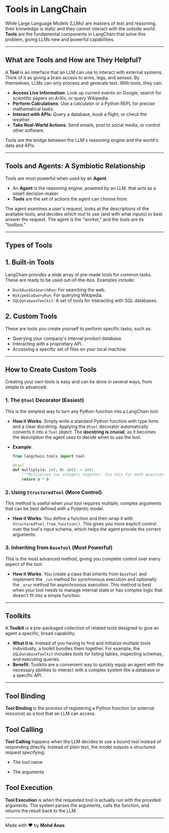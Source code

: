 # Tools in LangChain

While Large Language Models (LLMs) are masters of text and reasoning, their knowledge is static and they cannot interact with the outside world. **Tools** are the fundamental components in LangChain that solve this problem, giving LLMs new and powerful capabilities.

---

## What are Tools and How are They Helpful?

A **Tool** is an interface that an LLM can use to interact with external systems. Think of it as giving a brain access to arms, legs, and senses. By themselves, LLMs can only process and generate text. With tools, they can:

- **Access Live Information**: Look up current events on Google, search for scientific papers on ArXiv, or query Wikipedia.
- **Perform Calculations**: Use a calculator or a Python REPL for precise mathematical tasks.
- **Interact with APIs**: Query a database, book a flight, or check the weather.
- **Take Real-World Actions**: Send emails, post to social media, or control other software.

Tools are the bridge between the LLM's reasoning engine and the world's data and APIs.

---

## Tools and Agents: A Symbiotic Relationship

Tools are most powerful when used by an **Agent**.

- An **Agent** is the reasoning engine, powered by an LLM, that acts as a smart decision-maker.
- **Tools** are the set of actions the agent can choose from.

The agent examines a user's request, looks at the descriptions of the available tools, and decides _which_ tool to use (and with what inputs) to best answer the request. The agent is the "worker," and the tools are its "toolbox."

---

## **Types of Tools**

## 1. Built-in Tools

LangChain provides a wide array of pre-made tools for common tasks. These are ready to be used out-of-the-box. Examples include:

- `DuckDuckGoSearchRun`: For searching the web.
- `WikipediaQueryRun`: For querying Wikipedia.
- `SQLDatabaseToolkit`: A set of tools for interacting with SQL databases.

## 2. Custom Tools

These are tools you create yourself to perform specific tasks, such as:

- Querying your company's internal product database.
- Interacting with a proprietary API.
- Accessing a specific set of files on your local machine.

---

## How to Create Custom Tools

Creating your own tools is easy and can be done in several ways, from simple to advanced.

### 1. The `@tool` Decorator (Easiest)

This is the simplest way to turn any Python function into a LangChain tool.

- **How it Works**: Simply write a standard Python function with type hints and a clear docstring. Applying the `@tool` decorator automatically converts it into a `Tool` object. The **docstring is crucial**, as it becomes the description the agent uses to decide when to use the tool.
- **Example**:

  ```python
  from langchain.tools import tool

  @tool
  def multiply(a: int, b: int) -> int:
      """Multiplies two integers together. Use this for math questions."""
      return a * b
  ```

### 2. Using `StructuredTool` (More Control)

This method is useful when your tool requires multiple, complex arguments that can be best defined with a Pydantic model.

- **How it Works**: You define a function and then wrap it with `StructuredTool.from_function()`. This gives you more explicit control over the tool's input schema, which helps the agent provide the correct arguments.

### 3. Inheriting from `BaseTool` (Most Powerful)

This is the most advanced method, giving you complete control over every aspect of the tool.

- **How it Works**: You create a class that inherits from `BaseTool` and implement the `_run` method for synchronous execution and optionally the `_arun` method for asynchronous execution. This method is best when your tool needs to manage internal state or has complex logic that doesn't fit into a simple function.

---

## Toolkits

A **Toolkit** is a pre-packaged collection of related tools designed to give an agent a specific, broad capability.

- **What it is**: Instead of you having to find and initialize multiple tools individually, a toolkit bundles them together. For example, the `SQLDatabaseToolkit` includes tools for listing tables, inspecting schemas, and executing queries.
- **Benefit**: Toolkits are a convenient way to quickly equip an agent with the necessary abilities to interact with a complex system like a database or a specific API.

---

## Tool Binding

**Tool Binding** is the process of registering a Python function (or external resource) as a tool that an LLM can access.

## Tool Calling

**Tool Calling** happens when the LLM decides to use a bound tool instead of responding directly.
Instead of plain text, the model outputs a structured request specifying:

- The tool name

- The arguments

## Tool Execution

**Tool Execution** is when the requested tool is actually run with the provided arguments.
The system parses the arguments, calls the function, and returns the result back to the LLM.

---

Made with ❤️ by **Mohd Anas**
